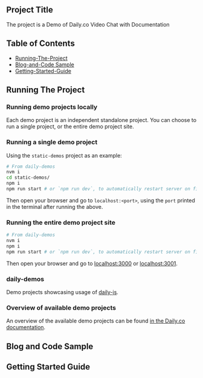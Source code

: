 ## Project Title

The project is a Demo of Daily.co Video Chat with Documentation 

## Table of Contents 


* [Running-The-Project](#Running-The-Project)
* [Blog-and-Code Sample](#Blog-and-codesample)
* [Getting-Started-Guide](#Getting-Started-Guide)




## Running The Project 



### Running demo projects locally

Each demo project is an independent standalone project. You can choose to run a single project, or the entire demo project site.

### Running a single demo project

Using the `static-demos` project as an example:

```bash
# From daily-demos
nvm i
cd static-demos/
npm i
npm run start # or `npm run dev`, to automatically restart server on file changes
```

Then open your browser and go to `localhost:<port>`, using the `port` printed in the terminal after running the above.

### Running the entire demo project site

```bash
# From daily-demos
nvm i
npm i
npm run start # or `npm run dev`, to automatically restart server on file changes
```

Then open your browser and go to [localhost:3000](http://localhost:3000/) or [localhost:3001](http://locahost:3001).

### daily-demos

Demo projects showcasing usage of [daily-js](https://github.com/daily-co/daily-js).

### Overview of available demo projects

An overview of the available demo projects can be found [in the Daily.co documentation](https://docs.daily.co/docs/demos).


## Blog and Code Sample





## Getting Started Guide 
